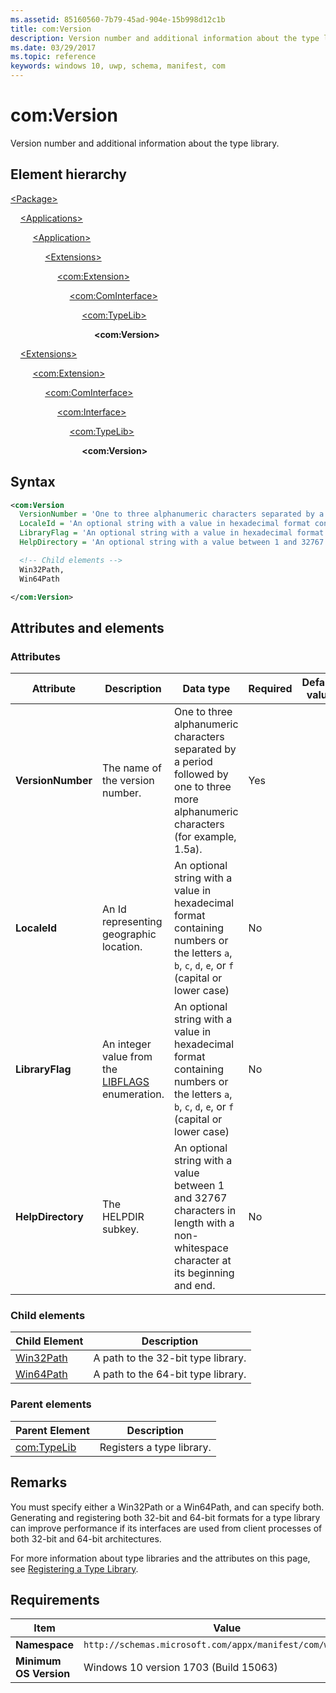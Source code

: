 ```yaml
---
ms.assetid: 85160560-7b79-45ad-904e-15b998d12c1b
title: com:Version
description: Version number and additional information about the type library  (in ComInterface/TypeLib).
ms.date: 03/29/2017
ms.topic: reference
keywords: windows 10, uwp, schema, manifest, com
---
```


# com:Version

Version number and additional information about the type library.

## Element hierarchy

[\<Package\>](element-package.md)

&nbsp;&nbsp;&nbsp;&nbsp;[\<Applications\>](element-applications.md)

&nbsp;&nbsp;&nbsp;&nbsp; &nbsp;&nbsp;&nbsp;&nbsp;[\<Application\>](element-application.md)

&nbsp;&nbsp;&nbsp;&nbsp; &nbsp;&nbsp;&nbsp;&nbsp; &nbsp;&nbsp;&nbsp;&nbsp;[\<Extensions\>](element-1-extensions.md)

&nbsp;&nbsp;&nbsp;&nbsp; &nbsp;&nbsp;&nbsp;&nbsp; &nbsp;&nbsp;&nbsp;&nbsp; &nbsp;&nbsp;&nbsp;&nbsp;[\<com:Extension\>](element-com-extension.md)

&nbsp;&nbsp;&nbsp;&nbsp; &nbsp;&nbsp;&nbsp;&nbsp; &nbsp;&nbsp;&nbsp;&nbsp; &nbsp;&nbsp;&nbsp;&nbsp; &nbsp;&nbsp;&nbsp;&nbsp;[\<com:ComInterface\>](element-com-cominterface.md)

&nbsp;&nbsp;&nbsp;&nbsp; &nbsp;&nbsp;&nbsp;&nbsp; &nbsp;&nbsp;&nbsp;&nbsp; &nbsp;&nbsp;&nbsp;&nbsp; &nbsp;&nbsp;&nbsp;&nbsp; &nbsp;&nbsp;&nbsp;&nbsp;[\<com:TypeLib\>](element-com-typelib.md)

&nbsp;&nbsp;&nbsp;&nbsp; &nbsp;&nbsp;&nbsp;&nbsp; &nbsp;&nbsp;&nbsp;&nbsp; &nbsp;&nbsp;&nbsp;&nbsp; &nbsp;&nbsp;&nbsp;&nbsp; &nbsp;&nbsp;&nbsp;&nbsp; &nbsp;&nbsp;&nbsp;&nbsp;**\<com:Version\>**

&nbsp;&nbsp;&nbsp;&nbsp;[\<Extensions\>](element-1-extensions.md)

&nbsp;&nbsp;&nbsp;&nbsp; &nbsp;&nbsp;&nbsp;&nbsp;[\<com:Extension\>](element-com-extension.md)

&nbsp;&nbsp;&nbsp;&nbsp; &nbsp;&nbsp;&nbsp;&nbsp; &nbsp;&nbsp;&nbsp;&nbsp;[\<com:ComInterface\>](element-com-package-cominterface.md)

&nbsp;&nbsp;&nbsp;&nbsp; &nbsp;&nbsp;&nbsp;&nbsp; &nbsp;&nbsp;&nbsp;&nbsp; &nbsp;&nbsp;&nbsp;&nbsp;[\<com:Interface\>](element-com-package-interface.md)

&nbsp;&nbsp;&nbsp;&nbsp; &nbsp;&nbsp;&nbsp;&nbsp; &nbsp;&nbsp;&nbsp;&nbsp; &nbsp;&nbsp;&nbsp;&nbsp; &nbsp;&nbsp;&nbsp;&nbsp;[\<com:TypeLib\>](element-com-package-typelib.md)

&nbsp;&nbsp;&nbsp;&nbsp; &nbsp;&nbsp;&nbsp;&nbsp; &nbsp;&nbsp;&nbsp;&nbsp; &nbsp;&nbsp;&nbsp;&nbsp; &nbsp;&nbsp;&nbsp;&nbsp; &nbsp;&nbsp;&nbsp;&nbsp;**\<com:Version\>**

## Syntax

```xml
<com:Version
  VersionNumber = 'One to three alphanumeric characters separated by a period followed by one to three more alphanumeric characters (for example, 1.5a).'
  LocaleId = 'An optional string with a value in hexadecimal format containing numbers or the letters a, b, c, d, e, or f (capital or lower case)'.
  LibraryFlag = 'An optional string with a value in hexadecimal format containing numbers or the letters a, b, c, d, e, or f (capital or lower case).'
  HelpDirectory = 'An optional string with a value between 1 and 32767 characters in length with a non-whitespace character at its beginning and end.' >

  <!-- Child elements -->
  Win32Path,
  Win64Path

</com:Version>
```

## Attributes and elements

### Attributes

| Attribute | Description | Data type | Required | Default value |
|-|-|-|-|-|
| **VersionNumber** | The name of the version number. | One to three alphanumeric characters separated by a period followed by one to three more alphanumeric characters (for example, 1.5a). | Yes |  |
| **LocaleId** | An Id representing geographic location. | An optional string with a value in hexadecimal format containing numbers or the letters `a`, `b`, `c`, `d`, `e`, or `f` (capital or lower case) | No |  |
| **LibraryFlag** | An integer value from the [LIBFLAGS](/windows/win32/api/oaidl/ne-oaidl-libflags) enumeration. | An optional string with a value in hexadecimal format containing numbers or the letters `a`, `b`, `c`, `d`, `e`, or `f` (capital or lower case) | No |  |
| **HelpDirectory** | The HELPDIR subkey. | An optional string with a value between 1 and 32767 characters in length with a non-whitespace character at its beginning and end. | No |  |

### Child elements

| Child Element | Description |
|-|-|
| [Win32Path](element-com-win32path.md) | A path to the 32-bit type library. |
| [Win64Path](element-com-win64path.md) | A path to the 64-bit type library. |

### Parent elements

| Parent Element | Description |
|-|-|
| [com:TypeLib](element-com-typelib.md) | Registers a type library. |

## Remarks

You must specify either a Win32Path or a Win64Path, and can specify both. Generating and registering both 32-bit and 64-bit formats for a type library can improve performance if its interfaces are used from client processes of both 32-bit and 64-bit architectures.

For more information about type libraries and the attributes on this page, see [Registering a Type Library](/previous-versions/windows/desktop/automat/registering-a-type-library).

## Requirements

| Item | Value |
|--|--|
| **Namespace** | `http://schemas.microsoft.com/appx/manifest/com/windows10` |
| **Minimum OS Version** | Windows 10 version 1703 (Build 15063) |
